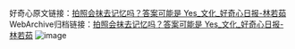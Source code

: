 好奇心原文链接：[拍照会抹去记忆吗？答案可能是 Yes_文化_好奇心日报-林若茹](https://www.qdaily.com/articles/787.html)
WebArchive归档链接：[拍照会抹去记忆吗？答案可能是 Yes_文化_好奇心日报-林若茹](http://web.archive.org/web/20170725185331/http://www.qdaily.com/articles/787.html)
![image](http://ww3.sinaimg.cn/large/007d5XDply1g3v43upobpj30u02e07wh)